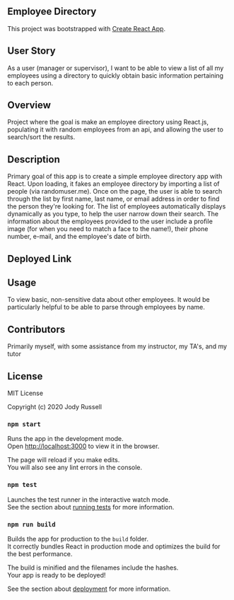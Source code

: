 ## Employee Directory

This project was bootstrapped with [Create React App](https://github.com/facebook/create-react-app).

## User Story
As a user (manager or supervisor), I want to be able to view a list of all my employees using a directory to quickly obtain basic information pertaining to each person.

## Overview
Project where the goal is make an employee directory using React.js, populating it with random employees from an api, and allowing the user to search/sort the results.

## Description
Primary goal of this app is to create a simple employee directory app with React. Upon loading, it fakes an employee directory by importing a list of people (via randomuser.me). Once on the page, the user is able to search through the list by first name, last name, or email address in order to find the person they're looking for. The list of employees automatically displays dynamically as you type, to help the user narrow down their search. The information about the employees provided to the user include a profile image (for when you need to match a face to the name!), their phone number, e-mail, and the employee's date of birth.

## Deployed Link


## Usage
To view basic, non-sensitive data about other employees. It would be particularly helpful to be able to parse through employees by name.

## Contributors
Primarily myself, with some assistance from my instructor, my TA's, and my tutor

## License
MIT License

Copyright (c) 2020 Jody Russell

### `npm start`

Runs the app in the development mode.<br />
Open [http://localhost:3000](http://localhost:3000) to view it in the browser.

The page will reload if you make edits.<br />
You will also see any lint errors in the console.

### `npm test`

Launches the test runner in the interactive watch mode.<br />
See the section about [running tests](https://facebook.github.io/create-react-app/docs/running-tests) for more information.

### `npm run build`

Builds the app for production to the `build` folder.<br />
It correctly bundles React in production mode and optimizes the build for the best performance.

The build is minified and the filenames include the hashes.<br />
Your app is ready to be deployed!

See the section about [deployment](https://facebook.github.io/create-react-app/docs/deployment) for more information.

